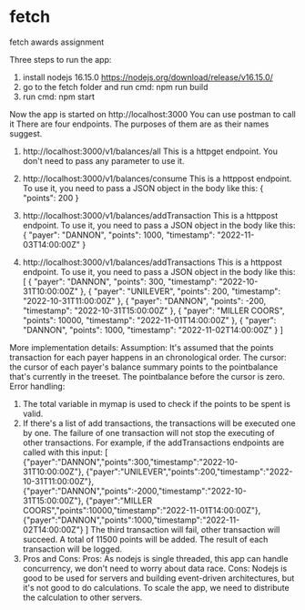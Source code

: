 # fetch
fetch awards assignment

Three steps to run the app:
1. install nodejs 16.15.0 https://nodejs.org/download/release/v16.15.0/
2. go to the fetch folder and run cmd: npm run build
3. run cmd: npm start

Now the app is started on http://localhost:3000
You can use postman to call it
There are four endpoints. The purposes of them are as their names suggest.

1. http://localhost:3000/v1/balances/all 
   This is a httpget endpoint. You don't need to pass any parameter to use it.
   
2. http://localhost:3000/v1/balances/consume 
   This is a httppost endpoint. To use it, you need to pass a JSON object in the body like this: { "points": 200 }
   
3. http://localhost:3000/v1/balances/addTransaction
   This is a httppost endpoint. To use it, you need to pass a JSON object in the body like this: 
   {
       "payer": "DANNON",
       "points": 1000,
       "timestamp": "2022-11-03T14:00:00Z"
   }
  
4. http://localhost:3000/v1/balances/addTransactions
   This is a httppost endpoint. To use it, you need to pass a JSON object in the body like this: 
   [
       {
           "payer": "DANNON",
           "points": 300,
           "timestamp": "2022-10-31T10:00:00Z"
       },
       {
           "payer": "UNILEVER",
           "points": 200,
           "timestamp": "2022-10-31T11:00:00Z"
       },
       {
           "payer": "DANNON",
           "points": -200,
           "timestamp": "2022-10-31T15:00:00Z"
       },
       {
           "payer": "MILLER COORS",
           "points": 10000,
           "timestamp": "2022-11-01T14:00:00Z"
       },
       {
           "payer": "DANNON",
           "points": 1000,
           "timestamp": "2022-11-02T14:00:00Z"
       }
   ]


More implementation details:
Assumption: It's assumed that the points transaction for each payer happens in an chronological order. 
The cursor: the cursor of each payer's balance summary points to the pointbalance that's currently in the treeset. The pointbalance before the cursor is zero.
Error handling: 
1. The total variable in mymap is used to check if the points to be spent is valid.
2. If there's a list of add transactions, the transactions will be executed one by one. The failure of one transaction will not stop the executing of other transactions. 
For example, if the addTransactions endpoints are called with this input:
[
    {"payer":"DANNON","points":300,"timestamp":"2022-10-31T10:00:00Z"},
    {"payer":"UNILEVER","points":200,"timestamp":"2022-10-31T11:00:00Z"},
    {"payer":"DANNON","points":-2000,"timestamp":"2022-10-31T15:00:00Z"},
    {"payer":"MILLER COORS","points":10000,"timestamp":"2022-11-01T14:00:00Z"},
    {"payer":"DANNON","points":1000,"timestamp":"2022-11-02T14:00:00Z"}
]
The third transaction will fail, other transaction will succeed. A total of 11500 points will be added. The result of each transaction will be logged.
3. Pros and Cons:
Pros: As nodejs is single threaded, this app can handle concurrency, we don't need to worry about data race.
Cons: Nodejs is good to be used for servers and building event-driven architectures, but it's not good to do calculations. To scale the app, we need to distribute the calculation to other servers.

